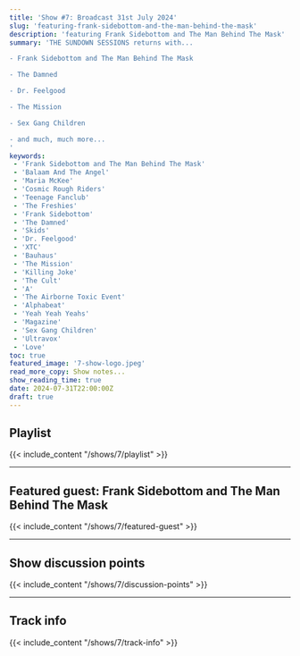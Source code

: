 ```yaml
---
title: 'Show #7: Broadcast 31st July 2024'
slug: 'featuring-frank-sidebottom-and-the-man-behind-the-mask'
description: 'featuring Frank Sidebottom and The Man Behind The Mask'
summary: 'THE SUNDOWN SESSIONS returns with...

- Frank Sidebottom and The Man Behind The Mask

- The Damned

- Dr. Feelgood

- The Mission

- Sex Gang Children

- and much, much more...
'
keywords:
 - 'Frank Sidebottom and The Man Behind The Mask'
 - 'Balaam And The Angel'
 - 'Maria McKee'
 - 'Cosmic Rough Riders'
 - 'Teenage Fanclub'
 - 'The Freshies'
 - 'Frank Sidebottom'
 - 'The Damned'
 - 'Skids'
 - 'Dr. Feelgood'
 - 'XTC'
 - 'Bauhaus'
 - 'The Mission'
 - 'Killing Joke'
 - 'The Cult'
 - 'A'
 - 'The Airborne Toxic Event'
 - 'Alphabeat'
 - 'Yeah Yeah Yeahs'
 - 'Magazine'
 - 'Sex Gang Children'
 - 'Ultravox'
 - 'Love'
toc: true
featured_image: '7-show-logo.jpeg'
read_more_copy: Show notes...
show_reading_time: true
date: 2024-07-31T22:00:00Z
draft: true
---
```


## Playlist
{{< include_content "/shows/7/playlist" >}}

---

## Featured guest: Frank Sidebottom and The Man Behind The Mask
{{< include_content "/shows/7/featured-guest" >}}

---

## Show discussion points
{{< include_content "/shows/7/discussion-points" >}}

---

## Track info
{{< include_content "/shows/7/track-info" >}}
